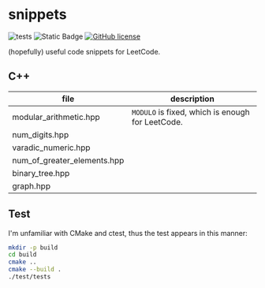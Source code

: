 # snippets
![tests](https://github.com/hesic73/snippets/actions/workflows/tests.yml/badge.svg)
![Static Badge](https://img.shields.io/badge/std-c%2B%2B20-blue)
[![GitHub license](https://img.shields.io/badge/license-MIT-blue.svg)](https://raw.githubusercontent.com/hesic73/snippets/master/LICENSE)

(hopefully) useful code snippets for LeetCode.

## C++

| file                        | description                                      |
| --------------------------- | ------------------------------------------------ |
| modular_arithmetic.hpp      | `MODULO` is fixed, which is enough for LeetCode. |
| num_digits.hpp              |                                                  |
| varadic_numeric.hpp         |                                                  |
| num_of_greater_elements.hpp |                                                  |
| binary_tree.hpp             |                                                  |
| graph.hpp                   |                                                  |

## Test

I'm unfamiliar with CMake and ctest, thus the test appears in this manner:

```bash
mkdir -p build
cd build
cmake ..
cmake --build . 
./test/tests
```

